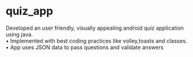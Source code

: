 # quiz_app
Developed an user friendly, visually appealing android quiz application using java.<br> 
• Implemented with best coding practices like volley,toasts and classes.<br> 
• App uses JSON data to pass questions and validate answers
